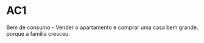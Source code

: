 # AC1
Bem de consumo - Vender o apartamento e comprar uma casa bem grande. porque a familia cresceu.
